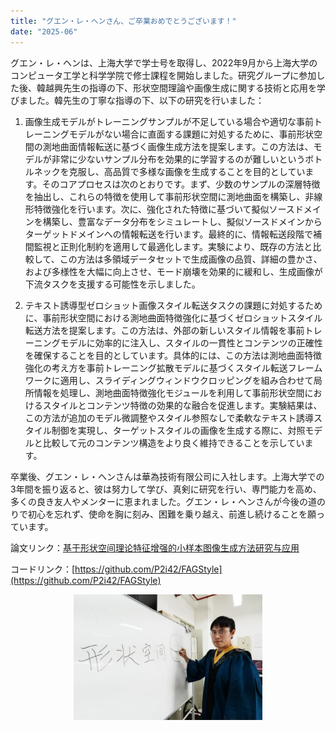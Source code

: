 ```yaml
---
title: "グエン・レ・ヘンさん、ご卒業おめでとうございます！"
date: "2025-06"
---
```


グエン・レ・ヘンは、上海大学で学士号を取得し、2022年9月から上海大学のコンピュータ工学と科学学院で修士課程を開始しました。研究グループに参加した後、韓越興先生の指導の下、形状空間理論や画像生成に関する技術と応用を学びました。韓先生の丁寧な指導の下、以下の研究を行いました：

1. 画像生成モデルがトレーニングサンプルが不足している場合や適切な事前トレーニングモデルがない場合に直面する課題に対処するために、事前形状空間の測地曲面情報転送に基づく画像生成方法を提案します。この方法は、モデルが非常に少ないサンプル分布を効果的に学習するのが難しいというボトルネックを克服し、高品質で多様な画像を生成することを目的としています。そのコアプロセスは次のとおりです。まず、少数のサンプルの深層特徴を抽出し、これらの特徴を使用して事前形状空間に測地曲面を構築し、非線形特徴強化を行います。次に、強化された特徴に基づいて擬似ソースドメインを構築し、豊富なデータ分布をシミュレートし、擬似ソースドメインからターゲットドメインへの情報転送を行います。最終的に、情報転送段階で補間監視と正則化制約を適用して最適化します。実験により、既存の方法と比較して、この方法は多領域データセットで生成画像の品質、詳細の豊かさ、および多様性を大幅に向上させ、モード崩壊を効果的に緩和し、生成画像が下流タスクを支援する可能性を示しました。

2. テキスト誘導型ゼロショット画像スタイル転送タスクの課題に対処するために、事前形状空間における測地曲面特徴強化に基づくゼロショットスタイル転送方法を提案します。この方法は、外部の新しいスタイル情報を事前トレーニングモデルに効率的に注入し、スタイルの一貫性とコンテンツの正確性を確保することを目的としています。具体的には、この方法は測地曲面特徴強化の考え方を事前トレーニング拡散モデルに基づくスタイル転送フレームワークに適用し、スライディングウィンドウクロッピングを組み合わせて局所情報を処理し、測地曲面特徴強化モジュールを利用して事前形状空間におけるスタイルとコンテンツ特徴の効果的な融合を促進します。実験結果は、この方法が追加のモデル微調整やスタイル参照なしで柔軟なテキスト誘導スタイル制御を実現し、ターゲットスタイルの画像を生成する際に、対照モデルと比較して元のコンテンツ構造をより良く維持できることを示しています。

卒業後、グエン・レ・ヘンさんは華為技術有限公司に入社します。上海大学での3年間を振り返ると、彼は努力して学び、真剣に研究を行い、専門能力を高め、多くの良き友人やメンターに恵まれました。グエン・レ・ヘンさんが今後の道のりで初心を忘れず、使命を胸に刻み、困難を乗り越え、前進し続けることを願っています。

論文リンク：[基于形状空间理论特征增强的小样本图像生成方法研究与应用](/paper/2025/22721547%e9%98%ae%e7%a4%bc%e6%81%92.pdf)

コードリンク：[https://github.com/P2i42/FAGStyle](https://github.com/P2i42/FAGStyle)

<p align="center">
  <img src="/images/indexPic/2025/rlh.jpg" style="width:60%" />
</p> 